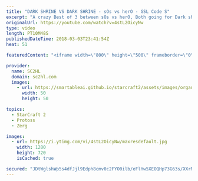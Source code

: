 ```yaml
---
title: "DARK SHRINE VS DARK SHRINE - sOs vs herO - GSL Code S"
excerpt: "A crazy Best of 3 between sOs vs herO, Both going for Dark shrine rushes in the first game! Some great Cheddar cheese from both players  ► http://bit.ly/SC2HLsubscribe - SUBSCRIBE to SC2HL!    Thank you for watching our videos! Subscribe for more StarCraft 2: Legacy of the void highlights. We also upload"
originalUrl: https://youtube.com/watch?v=4stL2OicyNw
type: video
length: PT10M48S
publishedDateTime: 2018-03-03T23:41:54Z
heat: 51

featuredContent: "<iframe width=\"800\" height=\"500\" frameborder=\"0\" src=\"https://www.youtube.com/embed/4stL2OicyNw\" allow=\"accelerometer; autoplay; encrypted-media; gyroscope; picture-in-picture\" allowfullscreen></iframe>"

provider:
  name: SC2HL
  domain: sc2hl.com
  images:
    - url: https://smartableai.github.io/starcraft2/assets/images/organizations/sc2hl.com-50x50.jpg
      width: 50
      height: 50

topics:
  - StarCraft 2
  - Protoss
  - Zerg

images:
  - url: https://i.ytimg.com/vi/4stL2OicyNw/maxresdefault.jpg
    width: 1280
    height: 720
    isCached: true

secured: "JDtWglshWp5s4dfJjl9Edph8cmv0c2FYO0ilb/eFlYw5XEOQHp73G63s/XXrM++pPMmhvJZFsSEd6gLthKu6oYSdKCjpA5JdAIIK7MxTcHZ3EWLEVhsqNFPpatD74IQUkrEimlj5ybYwKwGEZlVNsoa7T787NEQgrpSkFtiPKMtqAAiMBjkGG2ok7oWEdVUYZDk0wG0zyQq83vIl33xs6QhD5+WIYVACYV4lz5Op+g1Vu9lLvgf6GTM0/juh2kO3D/VjVL+EcER3OA6vbbLbgmGVxs3kaZCOjEzLoMQRrsehpnPChz8xBgGHoK7OXwvM96AHdvsuX3jPDfuJIkqRTCL6N9kB1uMBK+XYkL3oBKGmKBTG3hiNP8N9EgrG6qZR7Kilp90JHTrtVX6CfjbH2LydF+MP1c29qJJC3DU+PCk=;Cq+Y64Z/z65S73oMYcEEjw=="
---
```


